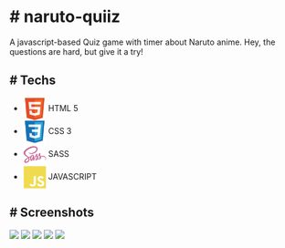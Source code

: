 <link rel="stylesheet" href="https://cdn.jsdelivr.net/gh/devicons/devicon@v2.13.0/devicon.min.css">

# # naruto-quiiz
A javascript-based Quiz game with timer about Naruto anime. Hey, the questions are hard, but give it a try!

## # Techs
- <img align="center" alt="Thauã-HTML" width="40" height="40" src="https://github.com/devicons/devicon/blob/master/icons/html5/html5-original.svg"> HTML 5
- <img align="center" alt="Thauã-CSS" height="40" width="40" src="https://raw.githubusercontent.com/devicons/devicon/master/icons/css3/css3-original.svg"> CSS 3
- <img align="center" alt="Thauã-Sass" height="40" width="40" src="https://github.com/devicons/devicon/blob/master/icons/sass/sass-original.svg"> SASS 
- <img align="center" alt="Thauã-Js" height="40" width="40" src="https://raw.githubusercontent.com/devicons/devicon/master/icons/javascript/javascript-plain.svg"> JAVASCRIPT

## # Screenshots
<img src="https://i.postimg.cc/mr61rVF0/print-1.png" width="400" target="_blank"> <img src="https://i.postimg.cc/gcgQ2ZM3/print-2.png" width="400" target="_blank">
<img src="https://i.postimg.cc/rpmXJNYy/print-3.png" width="400" target="_blank"> <img src="https://i.postimg.cc/qR4KSgy7/print-4.png" width="400" target="_blank">
<img src="https://i.postimg.cc/ZRSQQPwy/print-5.png" width="400" target="_blank">
